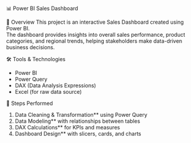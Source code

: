 📊 Power BI Sales Dashboard

📌 Overview
This project is an interactive Sales Dashboard created using Power BI.  
The dashboard provides insights into overall sales performance, product categories, and regional trends, helping stakeholders make data-driven business decisions.

🛠 Tools & Technologies
- Power BI  
- Power Query  
- DAX (Data Analysis Expressions)  
- Excel (for raw data source)  

🔄 Steps Performed
1. Data Cleaning & Transformation** using Power Query  
2. Data Modeling** with relationships between tables  
3. DAX Calculations** for KPIs and measures  
4. Dashboard Design** with slicers, cards, and charts  

